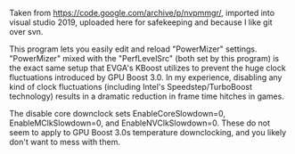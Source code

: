 Taken from https://code.google.com/archive/p/nvpmmgr/, imported into visual studio 2019, uploaded here for safekeeping and because I like git over svn.

This program lets you easily edit and reload "PowerMizer" settings. "PowerMizer" mixed with the "PerfLevelSrc" (both set by this program) is the exact same setup that EVGA's KBoost utilizes to prevent the huge clock fluctuations introduced by GPU Boost 3.0. In my experience, disabling any kind of clock fluctuations (including Intel's Speedstep/TurboBoost technology) results in a dramatic reduction in frame time hitches in games.

The disable core downclock sets EnableCoreSlowdown=0, EnableMClkSlowdown=0, and EnableNVClkSlowdown=0. These do not seem to apply to GPU Boost 3.0s temperature downclocking, and you likely don't want to mess with them.  
